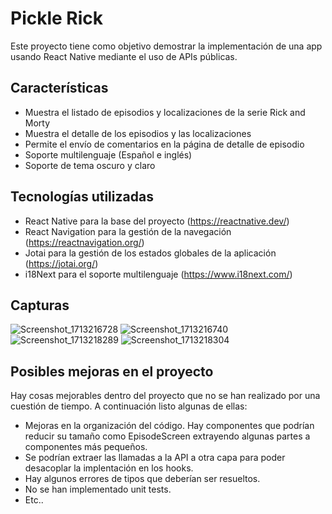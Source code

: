 
# Pickle Rick

Este proyecto tiene como objetivo demostrar la implementación de una app usando React Native mediante el uso de APIs públicas.

## Características

- Muestra el listado de episodios y localizaciones de la serie Rick and Morty
- Muestra el detalle de los episodios y las localizaciones
- Permite el envío de comentarios en la página de detalle de episodio
- Soporte multilenguaje (Español e inglés)
- Soporte de tema oscuro y claro

## Tecnologías utilizadas
- React Native para la base del proyecto (https://reactnative.dev/)
- React Navigation para la gestión de la navegación (https://reactnavigation.org/)
- Jotai para la gestión de los estados globales de la aplicación (https://jotai.org/)
- i18Next para el soporte multilenguaje (https://www.i18next.com/)

## Capturas
![Screenshot_1713216728](https://github.com/juangaspar/pickle-rick/assets/3462727/44a7b8e8-2e2a-4d5d-8516-d38867e8f6fd)
![Screenshot_1713216740](https://github.com/juangaspar/pickle-rick/assets/3462727/e4dc687c-2459-447c-ad3e-ac3976993bc3)
![Screenshot_1713218289](https://github.com/juangaspar/pickle-rick/assets/3462727/5770f9f4-2da7-4117-b536-5a439f828af3)
![Screenshot_1713218304](https://github.com/juangaspar/pickle-rick/assets/3462727/03f00317-bd34-4e73-baf8-0db8574f952b)

## Posibles mejoras en el proyecto

Hay cosas mejorables dentro del proyecto que no se han realizado por una cuestión de tiempo. A continuación listo algunas de ellas:

- Mejoras en la organización del código. Hay componentes que podrían reducir su tamaño como EpisodeScreen extrayendo algunas partes a componentes más pequeños.
- Se podrían extraer las llamadas a la API a otra capa para poder desacoplar la implentación en los hooks.
- Hay algunos errores de tipos que deberían ser resueltos.
- No se han implementado unit tests.
- Etc..

